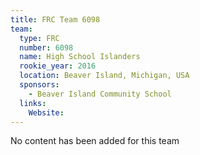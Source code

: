 ```yaml
---
title: FRC Team 6098
team:
  type: FRC
  number: 6098
  name: High School Islanders
  rookie_year: 2016
  location: Beaver Island, Michigan, USA
  sponsors:
    - Beaver Island Community School
  links:
    Website: 
---
```

No content has been added for this team